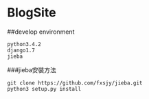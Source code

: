 # BlogSite
##develop environment

    python3.4.2
    django1.7
    jieba
    
    
###jieba安裝方法

    git clone https://github.com/fxsjy/jieba.git
    python3 setup.py install
